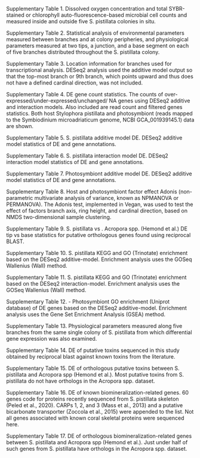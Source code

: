 Supplementary Table 1. Dissolved oxygen concentration and total SYBR-stained or chlorophyll auto-fluorescence-based microbial cell counts and measured inside and outside five S. pistillata colonies in situ.

Supplementary Table 2. Statistical analysis of environmental parameters measured between branches and at colony peripheries, and physiological parameters measured at two tips, a junction, and a base segment on each of five branches distributed throughout the S. pistillata colony.

Supplementary Table 3. Location information for branches used for transcriptional analysis. DESeq2 analysis used the additive model output so that the top-most branch or 9th branch, which points upward and thus does not have a defined cardinal direction, was not included.

Supplementary Table 4. DE gene count statistics. The counts of over-expressed/under-expressed/unchanged/ NA genes using DESeq2 additive and interaction models. Also included are read count and filtered genes statistics.  Both host Stylophora pistillata and photosymbiont (reads mapped to the Symbiodinium microadriaticum genome, NCBI GCA_001939145.1) data are shown.

Supplementary Table 5. S. pistillata additive model DE. DESeq2 additive model statistics of DE and gene annotations.

Supplementary Table 6. S. pistillata interaction model DE. DESeq2 interaction model statistics of DE and gene annotations.

Supplementary Table 7. Photosymbiont additive model DE. DESeq2 additive model statistics of DE and gene annotations.

Supplementary Table 8. Host and photosymbiont factor effect Adonis (non-parametric multivariate analysis of variance, known as NPMANOVA or PERMANOVA). The Adonis test, implemented in Vegan, was used to test the effect of factors branch axis, ring height, and cardinal direction, based on NMDS two-dimensional sample clustering.

Supplementary Table 9. S. pistillata vs . Acropora spp. (Hemond et al.) DE tip vs base statistics for putative orthologous genes found using reciprocal BLAST.

Supplementary Table 10. S. pistillata KEGG and GO (Trinotate) enrichment based on the DESeq2 additive-model. Enrichment analysis uses the GOSeq Wallenius (Wall) method.

Supplementary Table 11. S. pistillata KEGG and GO (Trinotate) enrichment based on the DESeq2 interaction-model. Enrichment analysis uses the GOSeq Wallenius (Wall) method.

Supplementary Table 12. - Photosymbiont GO enrichment (Uniprot database) of DE genes based on the DESeq2 additive-model. Enrichment analysis uses the Gene Set Enrichment Analysis (GSEA) method.

Supplementary Table 13. Physiological parameters measured along five branches from the same single colony of S. pistillata from which differential gene expression was also examined.

Supplementary Table 14. DE of putative toxins sequenced in this study obtained by reciprocal blast against known toxins from the literature.

Supplementary Table 15. DE of orthologous putative toxins between S. pistillata and Acropora spp (Hemond et al.). Most putative toxins from S. pistillata do not have orthologs in the Acropora spp. dataset.

Supplementary Table 16. DE of known biomineralization-related genes. 60 genes code for proteins recently sequenced from S. pistillata skeleton (Peled et al., 2020). CARPs 1, 2, and 3 (Mass et al., 2013) and a putative bicarbonate transporter (Zoccola et al., 2015) were appended to the list. Not all genes associated with known coral skeletal proteins were sequenced here.

Supplementary Table 17. DE of orthologous biomineralization-related genes between S. pistillata and Acropora spp (Hemond et al.). Just under half of such genes from S. pistillata have orthologs in the Acropora spp. dataset.
